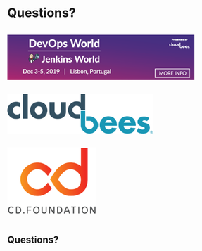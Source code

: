 <!-- .slide: class="dark center" -->
# Questions?


<!-- .slide: class="center" -->
<p style="display:inline-block"><a href="https://www.cloudbees.com/devops-world/lisbon"><img src="img/products/2019_JW-email-footer-lisbon.png" ></a></p>

<p style="display:inline-block"><a href="https://docs.cloudbees.com/docs/cloudbees-jenkins-x-distribution/latest/"><img src="img/products/cd-logo.png" style="width: 70%; height: 70%;"></a></p>

<p style="display:inline-block"><a href="https://cd.foundation/"><img src="img/products/cdf-stacked-color.png" style="width: 40%; height: 40%;"></a></p>


<!-- .slide: class="center" -->
## Questions?